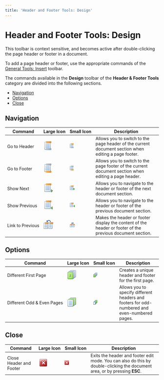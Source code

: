 ```yaml
---
title: 'Header and Footer Tools: Design'
---
```

# Header and Footer Tools: Design
This toolbar is context sensitive, and becomes active after double-clicking the page header or footer in a document.

To add a page header or footer, use the appropriate commands of the [General Tools: Insert](general-tools-insert.md) toolbar.

The commands available in the **Design** toolbar of the **Header &amp; Footer Tools** category are divided into the following sections.
* [Navigation](#navigation)
* [Options](#options)
* [Close](#close)

## <a name="navigation"/>Navigation
| Command | Large&nbsp;Icon | Small&nbsp;Icon | Description |
|---|---|---|---|
| Go to Header | ![icon-toolbar-header-and-footer-design-go-to-header](../../../../images/img20463.png) | ![icon-small-toolbar-header-and-footer-design-go-to-header](../../../../images/img20471.png) | Allows you to switch to the page header of the current document section when editing a page footer. |
| Go to Footer | ![icon-toolbar-header-and-footer-design-go-to-footer](../../../../images/img20462.png) | ![icon-small-toolbar-header-and-footer-design-go-to-footer](../../../../images/img20470.png) | Allows you to switch to the page footer of the current document section when editing a page header. |
| Show Next | ![icon-toolbar-header-and-footer-design-show-next](../../../../images/img20465.png) | ![icon-small-toolbar-header-and-footer-design-show-next](../../../../images/img20474.png) | Allows you to navigate to the header or footer of the next document section. |
| Show Previous | ![icon-toolbar-header-and-footer-design-show-previous](../../../../images/img20466.png) | ![icon-small-toolbar-header-and-footer-design-show-previous](../../../../images/img20475.png) | Allows you to navigate to the header or footer of the previous document section. |
| Link&nbsp;to&nbsp;Previous | ![icon-toolbar-header-and-footer-design-link-to-previous](../../../../images/img20464.png) | ![icon-small-toolbar-header-and-footer-design-link-to-previous](../../../../images/img20472.png) | Makes the header or footer display the content of the header or footer of the previous document section. |

## <a name="options"/>Options
| Command | Large&nbsp;Icon | Small&nbsp;Icon | Description |
|---|---|---|---|
| Different First Page | ![icon-toolbar-header-and-footer-design-different-first-page](../../../../images/img20460.png) | ![icon-small-toolbar-header-and-footer-design-different-first-page](../../../../images/img20468.png) | Creates a unique header and footer for the first page. |
| Different&nbsp;Odd&nbsp;&amp;&nbsp;Even&nbsp;Pages | ![icon-toolbar-header-and-footer-design-odd-and-even-pages](../../../../images/img20461.png) | ![icon-small-toolbar-header-and-footer-design-odd-and-even-pages](../../../../images/img20469.png) | Allows you to specify different headers and footers for odd-numbered and even-numbered pages. |

## <a name="close"/>Close
| Command | Large&nbsp;Icon | Small&nbsp;Icon | Description |
|---|---|---|---|
| Close Header and Footer | ![icon-toolbar-header-and-footer-design-close](../../../../images/img20459.png) | ![icon-small-toolbar-header-and-footer-design-close](../../../../images/img20467.png) | Exits the header and footer edit mode. You can also do this by double-clicking the document area, or by pressing **ESC**. |